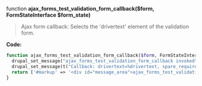 function **ajax_forms_test_validation_form_callback($form, FormStateInterface $form_state)**

> Ajax form callback: Selects the 'drivertext' element of the validation form.

**Code:**
```php
function ajax_forms_test_validation_form_callback($form, FormStateInterface $form_state) {
  drupal_set_message("ajax_forms_test_validation_form_callback invoked");
  drupal_set_message(t("Callback: drivertext=%drivertext, spare_required_field=%spare_required_field", array('%drivertext' => $form_state->getValue('drivertext'), '%spare_required_field' => $form_state->getValue('spare_required_field'))));
  return ['#markup' => '<div id="message_area">ajax_forms_test_validation_form_callback at ' . date('c') . '</div>'];
}
```
